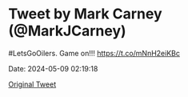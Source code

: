 # Tweet by Mark Carney (@MarkJCarney)

#LetsGoOilers. Game on!!! https://t.co/mNnH2eiKBc

Date: 2024-05-09 02:19:18

[Original Tweet](https://x.com/MarkJCarney/status/1788393274857718208)
